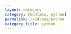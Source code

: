 ```yaml
---
layout: category
category: [kodlama, python]
permalink: /kodlama/python
category_title: python
---
```


